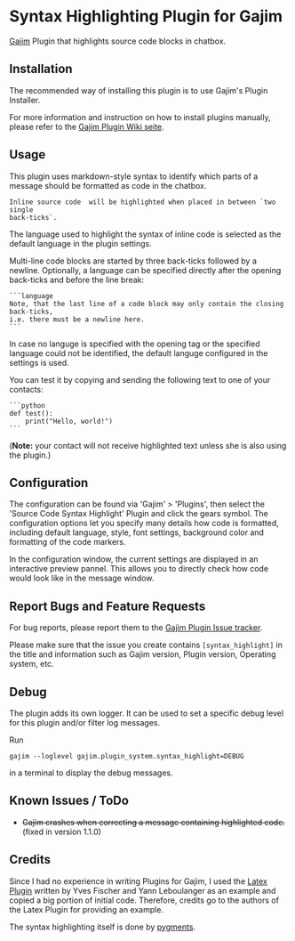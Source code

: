 # Syntax Highlighting Plugin for Gajim

[Gajim](https://gajim.org) Plugin that highlights source code blocks in chatbox.

## Installation

The recommended way of installing this plugin is to use
Gajim's Plugin Installer.

For more information and instruction on how to install plugins manually, please
refer to the [Gajim Plugin Wiki seite](https://dev.gajim.org/gajim/gajim-plugins/wikis/home#how-to-install-plugins).


## Usage

This plugin uses markdown-style syntax to identify which parts of a message
should be formatted as code in the chatbox.

```
Inline source code  will be highlighted when placed in between `two single
back-ticks`.
```

The language used to highlight the syntax of inline code is selected as the
default language in the plugin settings.


Multi-line code blocks are started by three back-ticks followed by a newline.
Optionally, a language can be specified directly after the opening back-ticks and
before the line break:
````
```language
Note, that the last line of a code block may only contain the closing back-ticks,
i.e. there must be a newline here.
```
````

In case no languge is specified with the opening tag or the specified language
could not be identified, the default languge configured in the settings is
used.

You can test it by copying and sending the following text to one of your
contacts:
````
```python
def test():
    print("Hello, world!")
```
````
(**Note:** your contact will not receive highlighted text unless she is also
using the plugin.)

## Configuration

The configuration can be found via 'Gajim' > 'Plugins', then select the
'Source Code Syntax Highlight' Plugin and click the gears symbol.
The configuration options let you specify many details how code is formatted,
including default language, style, font settings, background color and formatting
of the code markers.

In the configuration window, the current settings are displayed in an
interactive preview pannel. This allows you to directly check how code would
look like in the message
window.

## Report Bugs and Feature Requests

For bug reports, please report them to the [Gajim Plugin Issue tracker](https://dev.gajim.org/gajim/gajim-plugins/issues/new?issue[FlorianMuenchbach]=&issue[description]=Gajim%20Version%3A%20%0APlugin%20Version%3A%0AOperating%20System%3A&issue[title]=[syntax_highlight]).

Please make sure that the issue you create contains `[syntax_highlight]` in the
title and information such as Gajim version, Plugin version, Operating system,
etc.

## Debug

The plugin adds its own logger. It can be used to set a specific debug level
for this plugin and/or filter log messages.

Run
```
gajim --loglevel gajim.plugin_system.syntax_highlight=DEBUG
```
in a terminal to display the debug messages.


## Known Issues / ToDo

 * ~~Gajim crashes when correcting a message containing highlighted code.~~
   (fixed in version 1.1.0)


## Credits

Since I had no experience in writing Plugins for Gajim, I used the
[Latex Plugin](https://trac-plugins.gajim.org/wiki/LatexPlugin)
written by Yves Fischer and Yann Leboulanger as an example and copied a big
portion of initial code. Therefore, credits go to the authors of the Latex
Plugin for providing an example.

The syntax highlighting itself is done by [pygments](http://pygments.org/).
